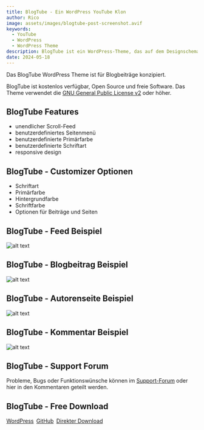 ```yaml
---
title: BlogTube - Ein WordPress YouTube Klon
author: Rico
image: assets/images/blogtube-post-screenshot.avif
keywords:
  - YouTube
  - WordPress
  - WordPress Theme
description: BlogTube ist ein WordPress-Theme, das auf dem Designschema von YouTube basiert
date: 2024-05-18
---
```


Das BlogTube WordPress Theme ist für Blogbeiträge konzipiert.

BlogTube ist kostenlos verfügbar, Open Source und freie Software. Das Theme verwendet die [GNU General Public License v2](http://www.gnu.org/licenses/gpl-2.0.html) oder höher.

## BlogTube Features

- unendlicher Scroll-Feed
- benutzerdefiniertes Seitenmenü
- benutzerdefinierte Primärfarbe
- benutzerdefinierte Schriftart
- responsive design

## BlogTube - Customizer Optionen

- Schriftart
- Primärfarbe
- Hintergrundfarbe
- Schriftfarbe
- Optionen für Beiträge und Seiten

## BlogTube - Feed Beispiel

![alt text](assets/images/blogtube-feed.avif "Feed Beispiel")

## BlogTube - Blogbeitrag Beispiel

![alt text](assets/images/blogtube-post-screenshot.avif "Blogbeitrag Beispiel")

## BlogTube - Autorenseite Beispiel

![alt text](assets/images/blogtube-author-page.avif "Autorenseite Beispiel")

## BlogTube - Kommentar Beispiel

![alt text](assets/images/blogtube-comment.avif "Kommentar Beispiel")

## BlogTube - Support Forum

Probleme, Bugs oder Funktionswünsche können im [Support-Forum](https://wordpress.org/support/theme/blogtube/) oder hier in den Kommentaren geteilt werden.

## BlogTube - Free Download

<div style="display: flex; gap: 0.5em; flex-wrap: wrap">
  <a class="linkButton" title="Download von WordPress" href="https://wordpress.org/themes/blogtube" target="_blank">
  WordPress</a>
  <a class="linkButton" title="Ansehen auf GitHub" href="https://github.com/KopfdesDaemons/blogtube" target="_blank">GitHub</a>
  <a class="linkButton" title="Direkter Download" href="https://github.com/KopfdesDaemons/blogtube/archive/refs/heads/main.zip">Direkter Download</a>
</div>

